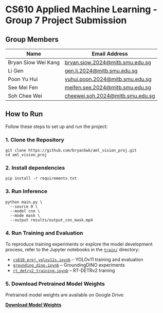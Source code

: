 # CS610 Applied Machine Learning - Group 7 Project Submission

## Group Members

| Name               | Email Address                                |
|--------------------|----------------------------------------------|
| Bryan Siow Wei Kang | bryan.siow.2024@mitb.smu.edu.sg             |
| Li Gen              | gen.li.2024@mitb.smu.edu.sg                  |
| Poon Yu Hui         | yuhui.poon.2024@mitb.smu.edu.sg              |
| See Mei Fen         | meifen.see.2024@mitb.smu.edu.sg              |
| Soh Chee Wei        | cheewei.soh.2024@mitb.smu.edu.sg             |


## How to Run

Follow these steps to set up and run the project:

### 1. Clone the Repository

```
git clone https://github.com/bryanSwk/aml_vision_proj.git
cd aml_vision_proj
```

### 2. Install dependencies

```
pip install -r requirements.txt
```

### 3. Run Inference

```
python main.py \
  --source 0 \
  --model cnn \
  --mode mask \
  --output results/output_cnn_mask.mp4
```

### 4. Run Training and Evaluation

To reproduce training experiments or explore the model development process, refer to the Jupyter notebooks in the [`train/`](./train) directory:

- [`cs610_proj_yolov11s.ipynb`](./train/cs610_proj_yolov11s.ipynb) – YOLOv11 training and evaluation
- [`grounding_dino.ipynb`](./train/grounding_dino.ipynb) – GroundingDINO experiments
- [`rt_detrv2_training.ipynb`](./train/rt_detrv2_training.ipynb) – RT-DETRv2 training


### 5. Download Pretrained Model Weights

Pretrained model weights are available on Google Drive:

**[Download Model Weights](https://drive.google.com/drive/folders/1oqTcqCTsU_Nx0DYgjIq0pncZY9O-u_lj?usp=sharing)**
